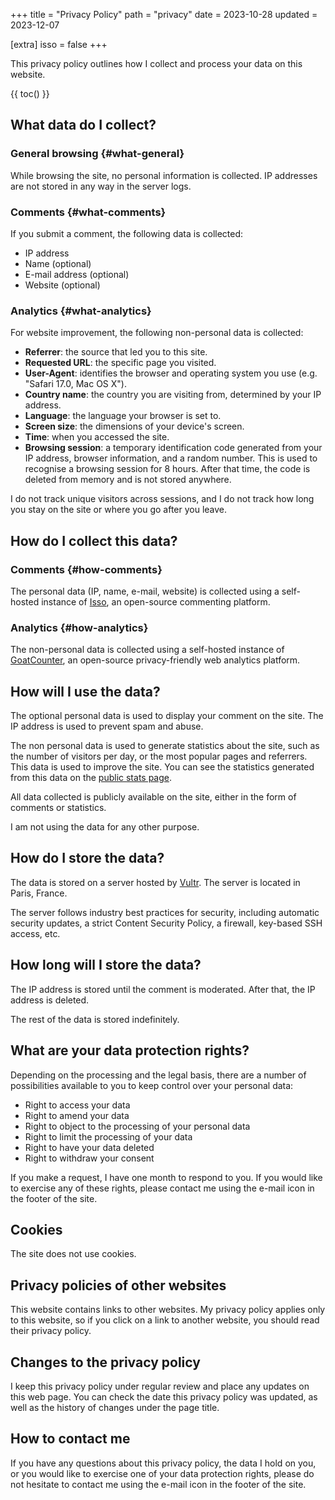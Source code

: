 +++
title = "Privacy Policy"
path = "privacy"
date = 2023-10-28
updated = 2023-12-07

[extra]
isso = false
+++

This privacy policy outlines how I collect and process your data on this website.

{{ toc() }}

## What data do I collect?

### General browsing {#what-general}

While browsing the site, no personal information is collected. IP addresses are not stored in any way in the server logs.

### Comments {#what-comments}

If you submit a comment, the following data is collected:

- IP address
- Name (optional)
- E-mail address (optional)
- Website (optional)

### Analytics {#what-analytics}

For website improvement, the following non-personal data is collected:

- **Referrer**: the source that led you to this site.
- **Requested URL**: the specific page you visited.
- **User-Agent**: identifies the browser and operating system you use (e.g. "Safari 17.0, Mac OS X").
- **Country name**: the country you are visiting from, determined by your IP address.
- **Language**: the language your browser is set to.
- **Screen size**: the dimensions of your device's screen.
- **Time**: when you accessed the site.
- **Browsing session**: a temporary identification code generated from your IP address, browser information, and a random number. This is used to recognise a browsing session for 8 hours. After that time, the code is deleted from memory and is not stored anywhere.

I do not track unique visitors across sessions, and I do not track how long you stay on the site or where you go after you leave.

## How do I collect this data?

### Comments {#how-comments}

The personal data (IP, name, e-mail, website) is collected using a self-hosted instance of [Isso](https://isso-comments.de/), an open-source commenting platform.

### Analytics {#how-analytics}

The non-personal data is collected using a self-hosted instance of [GoatCounter](https://www.goatcounter.com/), an open-source privacy-friendly web analytics platform.

## How will I use the data?

The optional personal data is used to display your comment on the site. The IP address is used to prevent spam and abuse.

The non personal data is used to generate statistics about the site, such as the number of visitors per day, or the most popular pages and referrers. This data is used to improve the site. You can see the statistics generated from this data on the [public stats page](https://stats.osc.garden/).

All data collected is publicly available on the site, either in the form of comments or statistics.

I am not using the data for any other purpose.

## How do I store the data?

The data is stored on a server hosted by [Vultr](https://www.vultr.com/). The server is located in Paris, France.

The server follows industry best practices for security, including automatic security updates, a strict Content Security Policy, a firewall, key-based SSH access, etc.

## How long will I store the data?

The IP address is stored until the comment is moderated. After that, the IP address is deleted.

The rest of the data is stored indefinitely.

## What are your data protection rights?

Depending on the processing and the legal basis, there are a number of possibilities available to you to keep control over your personal data:

- Right to access your data
- Right to amend your data
- Right to object to the processing of your personal data
- Right to limit the processing of your data
- Right to have your data deleted
- Right to withdraw your consent

If you make a request, I have one month to respond to you. If you would like to exercise any of these rights, please contact me using the e-mail icon in the footer of the site.

## Cookies

The site does not use cookies.

## Privacy policies of other websites

This website contains links to other websites. My privacy policy applies only to this website, so if you click on a link to another website, you should read their privacy policy.

## Changes to the privacy policy

I keep this privacy policy under regular review and place any updates on this web page. You can check the date this privacy policy was updated, as well as the history of changes under the page title.

## How to contact me

If you have any questions about this privacy policy, the data I hold on you, or you would like to exercise one of your data protection rights, please do not hesitate to contact me using the e-mail icon in the footer of the site.
